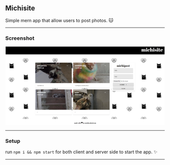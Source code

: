 ## Michisite


Simple mern app that allow users to post photos. :cat:


***


### Screenshot


![Screenshot](michisite.png)


***


### Setup


run `npm i && npm start` for both client and server side to start the app. :sparkles:


***
